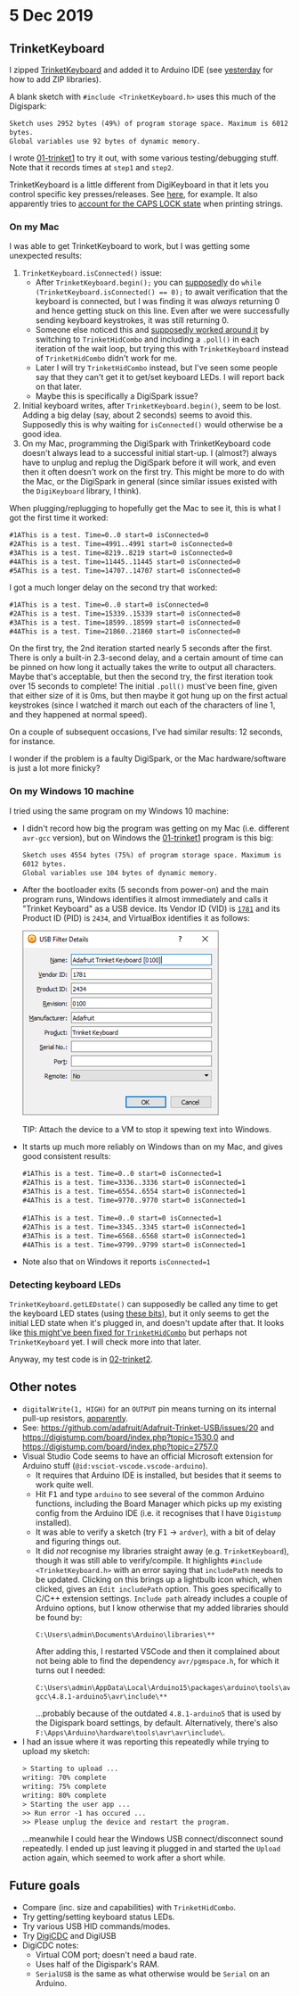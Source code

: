 # 5 Dec 2019

## TrinketKeyboard

I zipped [TrinketKeyboard](https://github.com/adafruit/Adafruit-Trinket-USB/tree/master/TrinketKeyboard) and added it to Arduino IDE (see [yesterday](0004-2019-12-04.md) for how to add ZIP libraries).

A blank sketch with `#include <TrinketKeyboard.h>` uses this much of the Digispark:

```
Sketch uses 2952 bytes (49%) of program storage space. Maximum is 6012 bytes.
Global variables use 92 bytes of dynamic memory.
```

I wrote [01-trinket1] to try it out, with some various testing/debugging stuff. Note that it records times at `step1` and `step2`.

TrinketKeyboard is a little different from DigiKeyboard in that it lets you control specific key presses/releases. See [here](https://github.com/adafruit/Adafruit-Trinket-USB/blob/51f208bc569dd79d7357f16d548ed0c43f4927e8/TrinketKeyboard/TrinketKeyboard.h#L45), for example. It also apparently tries to [account for the CAPS LOCK state](https://github.com/adafruit/Adafruit-Trinket-USB/blob/51f208bc569dd79d7357f16d548ed0c43f4927e8/TrinketKeyboard/TrinketKeyboard.h#L70) when printing strings.

### On my Mac

I was able to get TrinketKeyboard to work, but I was getting some unexpected results:

1.  `TrinketKeyboard.isConnected()` issue:
    *   After `TrinketKeyboard.begin();` you can [supposedly](https://github.com/adafruit/Adafruit-Trinket-USB/blob/51f208bc569dd79d7357f16d548ed0c43f4927e8/TrinketKeyboard/examples/TrinketKeyboardPrank/TrinketKeyboardPrank.ino#L12) do `while (TrinketKeyboard.isConnected() == 0);` to await verification that the keyboard is connected, but I was finding it was *always* returning 0 and hence getting stuck on this line. Even after we were successfully sending keyboard keystrokes, it was still returning 0.
    *   Someone else noticed this and [supposedly worked around it](https://github.com/adafruit/Adafruit-Trinket-USB/issues/18#issuecomment-268548349) by switching to `TrinketHidCombo` and including a `.poll()` in each iteration of the wait loop, but trying this with `TrinketKeyboard` instead of `TrinketHidCombo` didn't work for me.
    *   Later I will try `TrinketHidCombo` instead, but I've seen some people say that they can't get it to get/set keyboard LEDs. I will report back on that later.
    *   Maybe this is specifically a DigiSpark issue?
2.  Initial keyboard writes, after `TrinketKeyboard.begin()`, seem to be lost. Adding a big delay (say, about 2 seconds) seems to avoid this. Supposedly this is why waiting for `isConnected()` would otherwise be a good idea.
3.  On my Mac, programming the DigiSpark with TrinketKeyboard code doesn't always lead to a successful initial start-up. I (almost?) always have to unplug and replug the DigiSpark before it will work, and even then it often doesn't work on the first try. This might be more to do with the Mac, or the DigiSpark in general (since similar issues existed with the `DigiKeyboard` library, I think).

When plugging/replugging to hopefully get the Mac to see it, this is what I got the first time it worked:

```
#1AThis is a test. Time=0..0 start=0 isConnected=0
#2AThis is a test. Time=4991..4991 start=0 isConnected=0
#3AThis is a test. Time=8219..8219 start=0 isConnected=0
#4AThis is a test. Time=11445..11445 start=0 isConnected=0
#5AThis is a test. Time=14707..14707 start=0 isConnected=0
```

I got a much longer delay on the second try that worked:

```
#1AThis is a test. Time=0..0 start=0 isConnected=0
#2AThis is a test. Time=15339..15339 start=0 isConnected=0
#3AThis is a test. Time=18599..18599 start=0 isConnected=0
#4AThis is a test. Time=21860..21860 start=0 isConnected=0
```

On the first try, the 2nd iteration started nearly 5 seconds after the first. There is only a built-in 2.3-second delay, and a certain amount of time can be pinned on how long it actually takes the write to output all characters. Maybe that's acceptable, but then the second try, the first iteration took over 15 seconds to complete! The initial `.poll()` must've been fine, given that either size of it is 0ms, but then maybe it got hung up on the first actual keystrokes (since I watched it march out each of the characters of line 1, and they happened at normal speed).

On a couple of subsequent occasions, I've had similar results: 12 seconds, for instance.

I wonder if the problem is a faulty DigiSpark, or the Mac hardware/software is just a lot more finicky?

### On my Windows 10 machine

I tried using the same program on my Windows 10 machine:

*   I didn't record how big the program was getting on my Mac (i.e. different `avr-gcc` version), but on Windows the [01-trinket1] program is this big:
    ```
    Sketch uses 4554 bytes (75%) of program storage space. Maximum is 6012 bytes.
    Global variables use 104 bytes of dynamic memory.
    ```
*   After the bootloader exits (5 seconds from power-on) and the main program runs, Windows identifies it almost immediately and calls it "Trinket Keyboard" as a USB device. Its Vendor ID (VID) is [`1781`](https://devicehunt.com/view/type/usb/vendor/1781) and its Product ID (PID) is `2434`, and VirtualBox identifies it as follows:

    ![Adafruit Trinket Keyboard USB device identification in VirtualBox](i/0005-trinket-keyboard.png)

    TIP: Attach the device to a VM to stop it spewing text into Windows.
*   It starts up much more reliably on Windows than on my Mac, and gives good consistent results:
    ```
    #1AThis is a test. Time=0..0 start=0 isConnected=1
    #2AThis is a test. Time=3336..3336 start=0 isConnected=1
    #3AThis is a test. Time=6554..6554 start=0 isConnected=1
    #4AThis is a test. Time=9770..9770 start=0 isConnected=1

    #1AThis is a test. Time=0..0 start=0 isConnected=1
    #2AThis is a test. Time=3345..3345 start=0 isConnected=1
    #3AThis is a test. Time=6568..6568 start=0 isConnected=1
    #4AThis is a test. Time=9799..9799 start=0 isConnected=1
    ```
*   Note also that on Windows it reports `isConnected=1`

### Detecting keyboard LEDs

`TrinketKeyboard.getLEDstate()` can supposedly be called any time to get the keyboard LED states (using [these bits](https://github.com/adafruit/Adafruit-Trinket-USB/blob/51f208bc569dd79d7357f16d548ed0c43f4927e8/TrinketKeyboard/TrinketKeyboard.h#L76)), but it only seems to get the initial LED state when it's plugged in, and doesn't update after that. It looks like [this might've been fixed for `TrinketHidCombo`](https://github.com/adafruit/Adafruit-Trinket-USB/commit/51f208bc569dd79d7357f16d548ed0c43f4927e8#comments) but perhaps not `TrinketKeyboard` yet. I will check more into that later.

Anyway, my test code is in [02-trinket2].

## Other notes

*   `digitalWrite(1, HIGH)` for an `OUTPUT` pin means turning on its internal pull-up resistors, [apparently](https://github.com/adafruit/Adafruit-Trinket-USB/blob/51f208bc569dd79d7357f16d548ed0c43f4927e8/TrinketKeyboard/examples/TrinketKeyboardExample/TrinketKeyboardExample.ino#L17).
*   See: https://github.com/adafruit/Adafruit-Trinket-USB/issues/20 and https://digistump.com/board/index.php?topic=1530.0 and https://digistump.com/board/index.php?topic=2757.0
*   Visual Studio Code seems to have an official Microsoft extension for Arduino stuff (`@id:vsciot-vscode.vscode-arduino`).
    *   It requires that Arduino IDE is installed, but besides that it seems to work quite well.
    *   Hit <kbd>F1</kbd> and type `arduino` to see several of the common Arduino functions, including the Board Manager which picks up my existing config from the Arduino IDE (i.e. it recognises that I have `Digistump` installed).
    *   It was able to verify a sketch (try <kbd>F1</kbd> &rarr; `ardver`), with a bit of delay and figuring things out.
    *   It did *not* recognise my libraries straight away (e.g. `TrinketKeyboard`), though it was still able to verify/compile. It highlights `#include <TrinketKeyboard.h>` with an error saying that `includePath` needs to be updated. Clicking on this brings up a lightbulb icon which, when clicked, gives an `Edit includePath` option. This goes specifically to C/C++ extension settings. `Include path` already includes a couple of Arduino options, but I know otherwise that my added libraries should be found by:
        ```
        C:\Users\admin\Documents\Arduino\libraries\**
        ```
        After adding this, I restarted VSCode and then it complained about not being able to find the dependency `avr/pgmspace.h`, for which it turns out I needed:
        ```
        C:\Users\admin\AppData\Local\Arduino15\packages\arduino\tools\avr-gcc\4.8.1-arduino5\avr\include\**
        ```
        ...probably because of the outdated `4.8.1-arduino5` that is used by the Digispark board settings, by default. Alternatively, there's also `F:\Apps\Arduino\hardware\tools\avr\avr\include\`.
*   I had an issue where it was reporting this repeatedly while trying to upload my sketch:
    ```
    > Starting to upload ...
    writing: 70% complete
    writing: 75% complete
    writing: 80% complete
    > Starting the user app ...
    >> Run error -1 has occured ...
    >> Please unplug the device and restart the program. 
    ```
    ...meanwhile I could hear the Windows USB connect/disconnect sound repeatedly. I ended up just leaving it plugged in and started the `Upload` action again, which seemed to work after a short while.

## Future goals

*   Compare (inc. size and capabilities) with `TrinketHidCombo`.
*   Try getting/setting keyboard status LEDs.
*   Try various USB HID commands/modes.
*   Try [DigiCDC](https://digistump.com/wiki/digispark/tutorials/digicdc) and DigiUSB
*   DigiCDC notes:
    *   Virtual COM port; doesn't need a baud rate.
    *   Uses half of the Digispark's RAM.
    *   `SerialUSB` is the same as what otherwise would be `Serial` on an Arduino.


[01-trinket1]: code/0005-trinket-usb/01-trinket1
[02-trinket2]: code/0005-trinket-usb/02-trinket2

